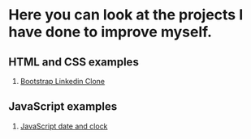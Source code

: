 # Here you can look at the projects I have done to improve myself.
 
## HTML and CSS examples
1. [Bootstrap Linkedin Clone](https://ozanbayramm.github.io/Bootstrap-Linkedin-Clone/)

## JavaScript examples
1. [JavaScript date and clock](https://ozanbayramm.github.io/Bootstrap-Linkedin-Clone/)
